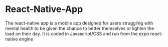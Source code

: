 # React-Native-App
The react-native app is a mobile app designed for users struggling with mental health to be given the chance to better themselves or lighten the load on their day. It is coded in Javascript/CSS and run from the expo react-native engine
